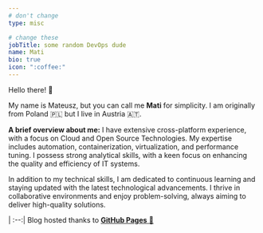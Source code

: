 ```yaml
---
# don't change
type: misc

# change these
jobTitle: some random DevOps dude
name: Mati
bio: true
icon: ":coffee:"
---
```


Hello there! :hugs:

My name is Mateusz, but you can call me **Mati** for simplicity. I am originally from Poland :poland: but I live in
Austria :austria:.

**A brief overview about me:** I have extensive cross-platform experience, with a focus on Cloud and Open Source
Technologies. My expertise includes automation, containerization, virtualization, and performance tuning. I possess
strong analytical skills, with a keen focus on enhancing the quality and efficiency of IT systems.

In addition to my technical skills, I am dedicated to continuous learning and staying updated with the latest
technological advancements. I thrive in collaborative environments and enjoy problem-solving, always aiming to deliver
high-quality solutions.

|
:--:|
Blog hosted thanks to [**GitHub Pages** :robot:](https://pages.github.com/)
